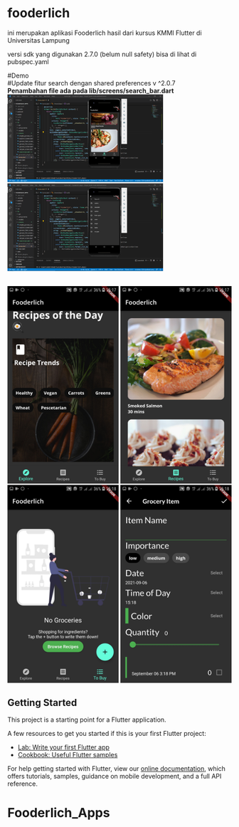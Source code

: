 # fooderlich

ini merupakan aplikasi Fooderlich hasil dari kursus KMMI Flutter di Universitas Lampung

versi sdk yang digunakan 2.7.0 (belum null safety) bisa di lihat di pubspec.yaml

#Demo
<br>
#Update fitur search dengan shared preferences v ^2.0.7
<br>
<b>Penambahan file ada pada lib/screens/search_bar.dart</b>
<br>
<img src="https://github.com/Rizky1408/Fooderlich_Apps/blob/main/assets/DemoUpdate1.png" width="350">
<img src="https://github.com/Rizky1408/Fooderlich_Apps/blob/main/assets/DemoUpdate2.png" width="350"> 



<br>
<img src="https://github.com/Rizky1408/Fooderlich_Apps/blob/main/assets/demo1.jpeg" width="250">
<img src="https://github.com/Rizky1408/Fooderlich_Apps/blob/main/assets/demo2.jpeg" width="250">
<img src="https://github.com/Rizky1408/Fooderlich_Apps/blob/main/assets/demo3.jpeg" width="250">
<img src="https://github.com/Rizky1408/Fooderlich_Apps/blob/main/assets/demo4.jpeg" width="250">



## Getting Started

This project is a starting point for a Flutter application.

A few resources to get you started if this is your first Flutter project:

- [Lab: Write your first Flutter app](https://flutter.dev/docs/get-started/codelab)
- [Cookbook: Useful Flutter samples](https://flutter.dev/docs/cookbook)

For help getting started with Flutter, view our
[online documentation](https://flutter.dev/docs), which offers tutorials,
samples, guidance on mobile development, and a full API reference.
                                                                                                




# Fooderlich_Apps
